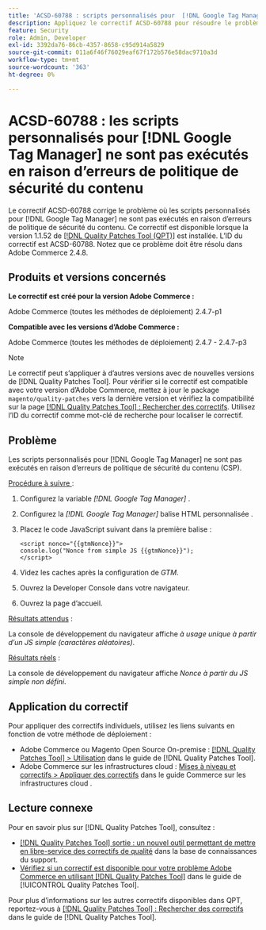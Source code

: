 ```yaml
---
title: 'ACSD-60788 : scripts personnalisés pour  [!DNL Google Tag Manager]  non exécutés en raison d’erreurs CSP'
description: Appliquez le correctif ACSD-60788 pour résoudre le problème d’Adobe Commerce où les scripts personnalisés pour ne sont pas exécutés en raison  [!DNL Google Tag Manager] ’erreurs de la politique de sécurité du contenu (CSP).
feature: Security
role: Admin, Developer
exl-id: 3392da76-86cb-4357-8658-c95d914a5829
source-git-commit: 011a6f46f76029eaf67f172b576e58dac9710a3d
workflow-type: tm+mt
source-wordcount: '363'
ht-degree: 0%

---
```


# ACSD-60788 : les scripts personnalisés pour [!DNL Google Tag Manager] ne sont pas exécutés en raison d’erreurs de politique de sécurité du contenu

Le correctif ACSD-60788 corrige le problème où les scripts personnalisés pour [!DNL Google Tag Manager] ne sont pas exécutés en raison d’erreurs de politique de sécurité du contenu. Ce correctif est disponible lorsque la version 1.1.52 de [[!DNL Quality Patches Tool (QPT)]](https://experienceleague.adobe.com/fr/docs/commerce-operations/tools/quality-patches-tool/quality-patches-tool-to-self-serve-quality-patches) est installée. L’ID du correctif est ACSD-60788. Notez que ce problème doit être résolu dans Adobe Commerce 2.4.8.

## Produits et versions concernés

**Le correctif est créé pour la version Adobe Commerce :**

Adobe Commerce (toutes les méthodes de déploiement) 2.4.7-p1

**Compatible avec les versions d’Adobe Commerce :**

Adobe Commerce (toutes les méthodes de déploiement) 2.4.7 - 2.4.7-p3

>[!NOTE]
>
>Le correctif peut s’appliquer à d’autres versions avec de nouvelles versions de [!DNL Quality Patches Tool]. Pour vérifier si le correctif est compatible avec votre version d’Adobe Commerce, mettez à jour le package `magento/quality-patches` vers la dernière version et vérifiez la compatibilité sur la page [[!DNL Quality Patches Tool] : Rechercher des correctifs](https://experienceleague.adobe.com/tools/commerce-quality-patches/index.html?lang=fr). Utilisez l’ID du correctif comme mot-clé de recherche pour localiser le correctif.

## Problème

Les scripts personnalisés pour [!DNL Google Tag Manager] ne sont pas exécutés en raison d’erreurs de politique de sécurité du contenu (CSP).

<u>Procédure à suivre </u> :

1. Configurez la variable *[!DNL Google Tag Manager]* .
1. Configurez la *[!DNL Google Tag Manager]* balise HTML personnalisée .
1. Placez le code JavaScript suivant dans la première balise :

   ```
   <script nonce="{{gtmNonce}}">
   console.log("Nonce from simple JS {{gtmNonce}}");
   </script>
   ```

1. Videz les caches après la configuration de *GTM*.
1. Ouvrez la Developer Console dans votre navigateur.
1. Ouvrez la page d’accueil.

<u>Résultats attendus</u> :

La console de développement du navigateur affiche *à usage unique à partir d’un JS simple (caractères aléatoires)*.

<u>Résultats réels</u> :

La console de développement du navigateur affiche *Nonce à partir du JS simple non défini*.

## Application du correctif

Pour appliquer des correctifs individuels, utilisez les liens suivants en fonction de votre méthode de déploiement :

* Adobe Commerce ou Magento Open Source On-premise : [[!DNL Quality Patches Tool] > Utilisation](/help/tools/quality-patches-tool/usage.md) dans le guide de [!DNL Quality Patches Tool].
* Adobe Commerce sur les infrastructures cloud : [Mises à niveau et correctifs > Appliquer des correctifs](https://experienceleague.adobe.com/docs/commerce-cloud-service/user-guide/develop/upgrade/apply-patches.html?lang=fr) dans le guide Commerce sur les infrastructures cloud .

## Lecture connexe

Pour en savoir plus sur [!DNL Quality Patches Tool], consultez :

* [[!DNL Quality Patches Tool] sortie : un nouvel outil permettant de mettre en libre-service des correctifs de qualité](https://experienceleague.adobe.com/fr/docs/commerce-operations/tools/quality-patches-tool/quality-patches-tool-to-self-serve-quality-patches) dans la base de connaissances du support.
* [Vérifiez si un correctif est disponible pour votre problème Adobe Commerce en utilisant [!DNL Quality Patches Tool]](/help/tools/quality-patches-tool/patches-available-in-qpt/check-patch-for-magento-issue-with-magento-quality-patches.md) dans le guide de [!UICONTROL Quality Patches Tool].


Pour plus d’informations sur les autres correctifs disponibles dans QPT, reportez-vous à [[!DNL Quality Patches Tool] : Rechercher des correctifs](https://experienceleague.adobe.com/tools/commerce-quality-patches/index.html?lang=fr) dans le guide de [!DNL Quality Patches Tool].

